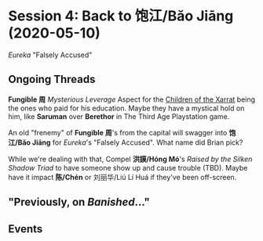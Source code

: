 # Session 4: Back to 饱江/Băo Jiāng (2020-05-10)

_Eureka_ "Falsely Accused"

## Ongoing Threads
**Fungible 周** _Mysterious Leverage_ Aspect for the [Children of the
Xarrat](cthulhu_missionaries.md) being the ones who paid for his education.
Maybe they have a mystical hold on him, like **Saruman** over **Berethor**
in The Third Age Playstation game.

An old "frenemy" of **Fungible 周**'s from the capital will swagger into
**饱江/Băo Jiāng** for _Eureka_'s "Falsely Accused". What name did Brian pick?

While we're dealing with that, Compel **洪謨/Hóng Mó**'s _Raised by the Silken Shadow Triad_
to have someone show up and cause trouble (TBD). Maybe have it impact **陈/Chén** or
刘丽华/Liú Lí Huá if they've been off-screen.

## "Previously, on _Banished_..."

## Events


